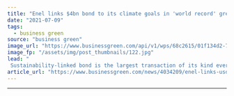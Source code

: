 ```yaml
---
title: "Enel links $4bn bond to its climate goals in 'world record' green transaction"
date: "2021-07-09"
tags: 
  - business green
source: "business green"
image_url: "https://www.businessgreen.com/api/v1/wps/68c2615/01f134d2-7b92-41df-a05a-f74bb5e5e09b/3/enel-gravity-storage-system-185x114.jpg"
image_fp: "/assets/img/post_thumbnails/122.jpg"
lead: "
 Sustainability-linked bond is the largest transaction of its kind ever priced, according to European energy giant ..."
article_url: "https://www.businessgreen.com/news/4034209/enel-links-usd4bn-bond-climate-goals-world-record-green-transaction"
---
```


---
